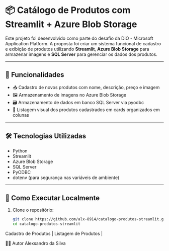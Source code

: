 # 📦 Catálogo de Produtos com Streamlit + Azure Blob Storage

Este projeto foi desenvolvido como parte do desafio da DIO - Microsoft Application Platform. A proposta foi criar um sistema funcional de cadastro e exibição de produtos utilizando **Streamlit**, **Azure Blob Storage** para armazenar imagens e **SQL Server** para gerenciar os dados dos produtos.

---

## 🚀 Funcionalidades

- 📥 Cadastro de novos produtos com nome, descrição, preço e imagem
- 🖼️ Armazenamento de imagens no Azure Blob Storage
- 🗃️ Armazenamento de dados em banco SQL Server via pyodbc
- 🧾 Listagem visual dos produtos cadastrados em cards organizados em colunas

---

## 🛠️ Tecnologias Utilizadas

- Python
- Streamlit
- Azure Blob Storage
- SQL Server
- PyODBC
- dotenv (para segurança nas variáveis de ambiente)

---

## 🎯 Como Executar Localmente

1. Clone o repositório:
   ```bash
   git clone https://github.com/alx-8914/catalogo-produtos-streamlit.git
   cd catalogo-produtos-streamlit

Cadastro de Produtos | Listagem de Produtos
 | 


 👨‍💻 Autor
Alexsandro da Silva
